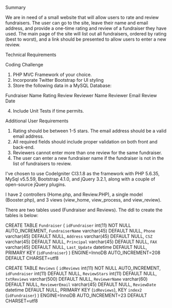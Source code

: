 Summary

We are in need of a small website that will allow users to rate and review fundraisers. The user can go to the site, leave their name and email address, and provide a one-time rating and review of a fundraiser they have used. The main page of the site will list out all fundraisers, ordered by rating (best to worst), and a link should be presented to allow users to enter a new review.

Technical Requirements

Coding Challenge
1. PHP MVC Framework of your choice.
2. Incorporate Twitter Bootstrap for UI styling
3. Store the following data in a MySQL Database:

Fundraiser 
Name
Rating
Review
Reviewer Name
Reviewer Email
Review Date

4. Include Unit Tests if time permits.

Additional User Requirements
1. Rating should be between 1-5 stars. The email address should be a valid email address.
2. All required fields should include proper validation on both front and back-end.
3. Reviewers cannot enter more than one review for the same fundraiser.
4. The user can enter a new fundraiser name if the fundraiser is not in the list of fundraisers to review.

I've chosen to use CodeIgniter  CI3.1.8 as the framework with PHP 5.6.35, MySql v5.5.59, Bootstrap 4.1.0, and jQuery 3.2.1, along with a couple of open-source jQuery plugins.

I have 2 controllers (Home.php, and Review.PHP), a single model (Booster.php), and 3 views (view_home, view_process, and view_review). 

There are two tables used (Fundraiser and Reviews). The ddl to create the tables is below:

CREATE TABLE `Fundraiser` (
 `idFundraiser` int(11) NOT NULL AUTO_INCREMENT,
 `FundraiserName` varchar(45) DEFAULT NULL,
 `Phone` varchar(45) DEFAULT NULL,
 `Address` varchar(45) DEFAULT NULL,
 `CSZ` varchar(45) DEFAULT NULL,
 `Principal` varchar(45) DEFAULT NULL,
 `FAX` varchar(45) DEFAULT NULL,
 `Last_Update` datetime DEFAULT NULL,
 PRIMARY KEY (`idFundraiser`)
) ENGINE=InnoDB AUTO_INCREMENT=208 DEFAULT CHARSET=utf8

CREATE TABLE `Reviews` (
 `idReviews` int(11) NOT NULL AUTO_INCREMENT,
 `idFundraiser` int(11) DEFAULT NULL,
 `ReviewStars` int(11) DEFAULT NULL,
 `txtReviews` varchar(500) DEFAULT NULL,
 `ReviewerName` varchar(60) DEFAULT NULL,
 `ReviewerEmail` varchar(45) DEFAULT NULL,
 `ReviewDate` datetime DEFAULT NULL,
 PRIMARY KEY (`idReviews`),
 KEY `index2` (`idFundraiser`)
) ENGINE=InnoDB AUTO_INCREMENT=23 DEFAULT CHARSET=utf8

